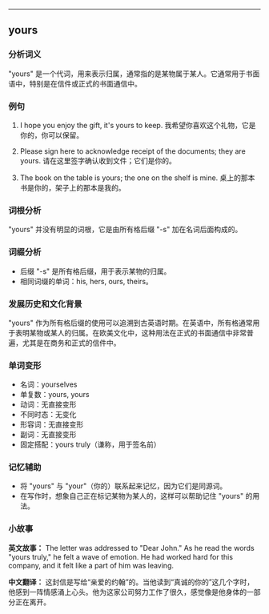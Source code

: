 
---------------
## yours
### 分析词义
"yours" 是一个代词，用来表示归属，通常指的是某物属于某人。它通常用于书面语中，特别是在信件或正式的书面通信中。

### 例句
1. I hope you enjoy the gift, it's yours to keep.
   我希望你喜欢这个礼物，它是你的，你可以保留。
   
2. Please sign here to acknowledge receipt of the documents; they are yours.
   请在这里签字确认收到文件；它们是你的。

3. The book on the table is yours; the one on the shelf is mine.
   桌上的那本书是你的，架子上的那本是我的。

### 词根分析
"yours" 并没有明显的词根，它是由所有格后缀 "-s" 加在名词后面构成的。

### 词缀分析
- 后缀 "-s" 是所有格后缀，用于表示某物的归属。
- 相同词缀的单词：his, hers, ours, theirs。

### 发展历史和文化背景
"yours" 作为所有格后缀的使用可以追溯到古英语时期。在英语中，所有格通常用于表明某物或某人的归属。在欧美文化中，这种用法在正式的书面通信中非常普遍，尤其是在商务和正式的信件中。

### 单词变形
- 名词：yourselves
- 单复数：yours, yours
- 动词：无直接变形
- 不同时态：无变化
- 形容词：无直接变形
- 副词：无直接变形
- 固定搭配：yours truly（谦称，用于签名前）

### 记忆辅助
- 将 "yours" 与 "your"（你的）联系起来记忆，因为它们是同源词。
- 在写作时，想象自己正在标记某物为某人的，这样可以帮助记住 "yours" 的用法。

### 小故事
**英文故事：**
The letter was addressed to "Dear John." As he read the words "yours truly," he felt a wave of emotion. He had worked hard for this company, and it felt like a part of him was leaving.

**中文翻译：**
这封信是写给“亲爱的约翰”的。当他读到“真诚的你的”这几个字时，他感到一阵情感涌上心头。他为这家公司努力工作了很久，感觉像是他身体的一部分正在离开。


